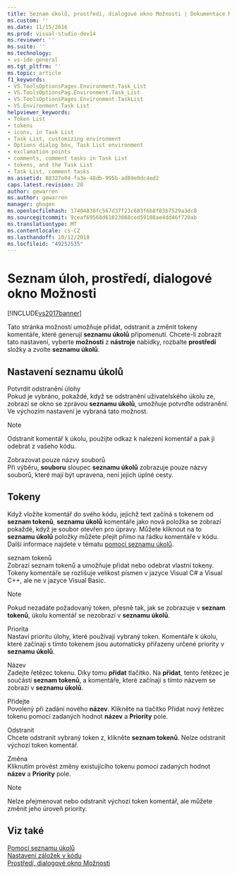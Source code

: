 ```yaml
---
title: Seznam úkolů, prostředí, dialogové okno Možnosti | Dokumentace Microsoftu
ms.custom: ''
ms.date: 11/15/2016
ms.prod: visual-studio-dev14
ms.reviewer: ''
ms.suite: ''
ms.technology:
- vs-ide-general
ms.tgt_pltfrm: ''
ms.topic: article
f1_keywords:
- VS.ToolsOptionsPages.Environment.Task_List
- VS.ToolsOptionsPag.Environment.Task_List
- VS.ToolsOptionsPages.Environment.TaskList
- VS.Environment.Task List
helpviewer_keywords:
- Token List
- tokens
- icons, in Task List
- Task List, customizing environment
- Options dialog box, Task List environment
- exclamation points
- comments, comment tasks in Task List
- tokens, and the Task List
- Task List, comment tasks
ms.assetid: 88327e04-fa3e-48db-995b-ad89e0dc4ed2
caps.latest.revision: 20
author: gewarren
ms.author: gewarren
manager: ghogen
ms.openlocfilehash: 17404838fc567d37f23c683f6b8f83b7529a3dc8
ms.sourcegitcommit: 9ceaf69568d61023868ced59108ae4dd46f720ab
ms.translationtype: MT
ms.contentlocale: cs-CZ
ms.lasthandoff: 10/12/2018
ms.locfileid: "49252535"
---
```

# <a name="task-list-environment-options-dialog-box"></a>Seznam úloh, prostředí, dialogové okno Možnosti
[!INCLUDE[vs2017banner](../../includes/vs2017banner.md)]

  
Tato stránka možností umožňuje přidat, odstranit a změnit tokeny komentáře, které generují **seznamu úkolů** připomenutí. Chcete-li zobrazit tato nastavení, vyberte **možnosti** z **nástroje** nabídky, rozbalte **prostředí** složky a zvolte **seznamu úkolů**.  
  
## <a name="task-list-options"></a>Nastavení seznamu úkolů  
 Potvrdit odstranění úlohy  
 Pokud je vybráno, pokaždé, když se odstranění uživatelského úkolu ze, zobrazí se okno se zprávou **seznamu úkolů**, umožňuje potvrďte odstranění. Ve výchozím nastavení je vybraná tato možnost.  
  
> [!NOTE]
>  Odstranit komentář k úkolu, použijte odkaz k nalezení komentář a pak ji odebrat z vašeho kódu.  
  
 Zobrazovat pouze názvy souborů  
 Při výběru, **souboru** sloupec **seznamu úkolů** zobrazuje pouze názvy souborů, které mají být upravena, není jejich úplné cesty.  
  
## <a name="tokens"></a>Tokeny  
 Když vložíte komentář do svého kódu, jejichž text začíná s tokenem od **seznam tokenů**, **seznamu úkolů** komentáře jako nová položka se zobrazí pokaždé, když je soubor otevřen pro úpravy. Můžete kliknout na to **seznamu úkolů** položky můžete přejít přímo na řádku komentáře v kódu. Další informace najdete v tématu [pomocí seznamu úkolů](../../ide/using-the-task-list.md).  
  
 seznam tokenů  
 Zobrazí seznam tokenů a umožňuje přidat nebo odebrat vlastní tokeny. Tokeny komentáře se rozlišuje velikost písmen v jazyce Visual C# a Visual C++, ale ne v jazyce Visual Basic.  
  
> [!NOTE]
>  Pokud nezadáte požadovaný token, přesně tak, jak se zobrazuje v **seznam tokenů**, úkolu komentář se nezobrazí v **seznamu úkolů**.  
  
 Priorita  
 Nastaví prioritu úlohy, které používají vybraný token. Komentáře k úkolu, které začínají s tímto tokenem jsou automaticky přiřazeny určené priority v **seznamu úkolů**.  
  
 Název  
 Zadejte řetězec tokenu. Díky tomu **přidat** tlačítko. Na **přidat**, tento řetězec je součástí **seznam tokenů**, a komentáře, které začínají s tímto názvem se zobrazí v **seznamu úkolů**.  
  
 Přidejte  
 Povolený při zadání nového **název**. Klikněte na tlačítko Přidat nový řetězec tokenu pomocí zadaných hodnot **název** a **Priority** pole.  
  
 Odstranit  
 Chcete odstranit vybraný token z, klikněte **seznam tokenů**. Nelze odstranit výchozí token komentář.  
  
 Změna  
 Kliknutím provést změny existujícího tokenu pomocí zadaných hodnot **název** a **Priority** pole.  
  
> [!NOTE]
>  Nelze přejmenovat nebo odstranit výchozí token komentář, ale můžete změnit jeho úroveň priority.  
  
## <a name="see-also"></a>Viz také  
 [Pomocí seznamu úkolů](../../ide/using-the-task-list.md)   
 [Nastavení záložek v kódu](../../ide/setting-bookmarks-in-code.md)   
 [Prostředí, dialogové okno Možnosti](../../ide/reference/environment-options-dialog-box.md)



